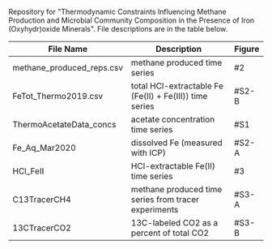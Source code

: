 Repository for "Thermodynamic Constraints Influencing Methane Production and Microbial Community Composition in the Presence of Iron (Oxyhydr)oxide Minerals". File descriptions are in the table below.

|File Name	|Description	|Figure
|-------------	|-------------	|-------------
|methane_produced_reps.csv	|methane produced time series	|#2
|FeTot_Thermo2019.csv	|total HCl-extractable Fe (Fe(II) + Fe(III)) time series	|#S2-B
|ThermoAcetateData_concs	|acetate concentration time series	|#S1
|Fe_Aq_Mar2020	|dissolved Fe (measured with ICP)	|#S2-A
|HCl_FeII	|HCl-extractable Fe(II) time series	|#3
|C13TracerCH4	|methane produced time series from tracer experiments	|#S3-A
|13CTracerCO2	|13C-labeled CO2 as a percent of total CO2	|#S3-B
